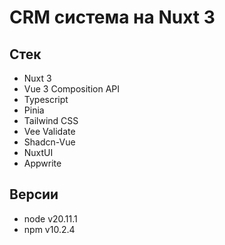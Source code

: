 # CRM система на Nuxt 3

## Стек

- Nuxt 3
- Vue 3 Composition API
- Typescript
- Pinia
- Tailwind CSS
- Vee Validate
- Shadcn-Vue
- NuxtUI
- Appwrite

## Версии

- node v20.11.1
- npm v10.2.4

